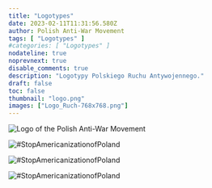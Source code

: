 ```yaml
---
title: "Logotypes"
date: 2023-02-11T11:31:56.580Z
author: Polish Anti-War Movement
tags: [ "Logotypes" ]
#categories: [ "Logotypes" ]
nodateline: true
noprevnext: true
disable_comments: true
description: "Logotypy Polskiego Ruchu Antywojennego."
draft: false
toc: false
thumbnail: "logo.png"
images: ["Logo_Ruch-768x768.png"]
---
```


![Logo of the Polish Anti-War Movement](/logPRA.png)

![#StopAmericanizationofPoland](/Logo1-450x450.png)

![#StopAmericanizationofPoland](/Logo4-450x450.png)

![#StopAmericanizationofPoland](/Logo_Ruch-768x768-768x768.png)
